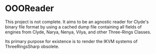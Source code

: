 # OOOReader
This project is not complete. It aims to be an agnostic reader for Clyde's binary file format by using a cached dump file containing all fields of engines from Clyde, Narya, Nenya, Vilya, and other Three-Rings Classes.

Its primary purpose for existence is to render the IKVM systems of ThreeRingsSharp obsolete.